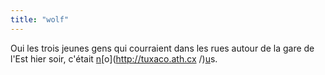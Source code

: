 ```yaml
---
title: "wolf"
---
```


Oui les trois jeunes gens qui courraient dans les rues autour de la gare de
l'Est hier soir, c'était [n](http://dailydjam.free.fr)[o](http://tuxaco.ath.cx
/)[u](http://cyprio.net)s.


